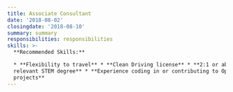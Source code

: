 ```yaml
---
title: Associate Consultant
date: '2018-08-02'
closingdate: '2018-08-10'
summary: summary
responsibilities: responsibilities
skills: >-
  **Recommended Skills:**

  * **Flexibility to travel** * **Clean Driving license** * **2:1 or above in a
  relevant STEM degree** * **Experience coding in or contributing to Open source
  projects**
---
```


